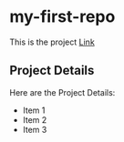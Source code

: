 ﻿# my-first-repo
This is the project [Link](#)

## Project Details

Here are the Project Details:
* Item 1
* Item 2
* Item 3
